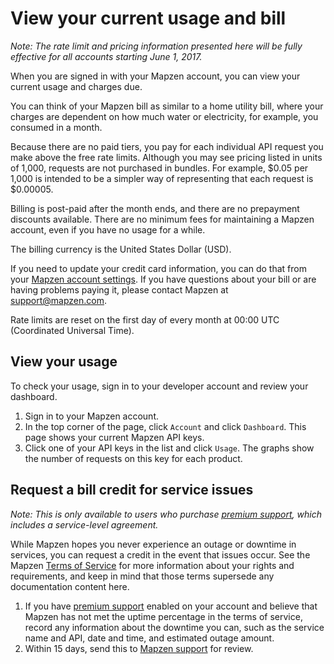 # View your current usage and bill

_Note: The rate limit and pricing information presented here will be fully effective for all accounts starting June 1, 2017._

When you are signed in with your Mapzen account, you can view your current usage and charges due.

You can think of your Mapzen bill as similar to a home utility bill, where your charges are dependent on how much water or electricity, for example, you consumed in a month.

Because there are no paid tiers, you pay for each individual API request you make above the free rate limits. Although you may see pricing listed in units of 1,000, requests are not purchased in bundles. For example, $0.05 per 1,000 is intended to be a simpler way of representing that each request is $0.00005.

Billing is post-paid after the month ends, and there are no prepayment discounts available. There are no minimum fees for maintaining a Mapzen account, even if you have no usage for a while.

The billing currency is the United States Dollar (USD).

If you need to update your credit card information, you can do that from your [Mapzen account settings](account-settings.md#add-your-payment-method). If you have questions about your bill or are having problems paying it, please contact Mapzen at support@mapzen.com.

Rate limits are reset on the first day of every month at 00:00 UTC (Coordinated Universal Time).

## View your usage

To check your usage, sign in to your developer account and review your dashboard.

1. Sign in to your Mapzen account.
2. In the top corner of the page, click `Account` and click `Dashboard`. This page shows your current Mapzen API keys.
3. Click one of your API keys in the list and click `Usage`. The graphs show the number of requests on this key for each product.

## Request a bill credit for service issues

_Note: This is only available to users who purchase [premium support](account-settings.md#enable-premium-support), which includes a service-level agreement._

While Mapzen hopes you never experience an outage or downtime in services, you can request a credit in the event that issues occur. See the Mapzen [Terms of Service](https://mapzen.com/terms/) for more information about your rights and requirements, and keep in mind that those terms supersede any documentation content here.

1. If you have [premium support](account-settings.md#enable-premium-support) enabled on your account and believe that Mapzen has not met the uptime percentage in the terms of service, record any information about the downtime you can, such as the service name and API, date and time, and estimated outage amount.
2. Within 15 days, send this to [Mapzen support](mailto:hello@mapzen.com) for review.
